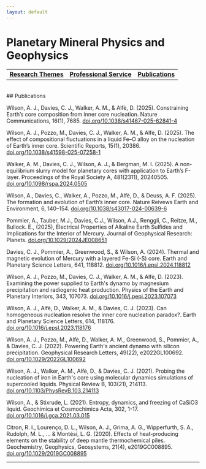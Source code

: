 ```yaml
---
layout: default
---
```


# Planetary Mineral Physics and Geophysics

|    |    |    |
|----|----|----|
| [__Research Themes__](./research-themes.html) | [__Professional Service__](./professional-service.html) | [__Publications__](./publications.html) |

<br/>
## Publications

Wilson, A. J., Davies, C. J., Walker, A. M., & Alfè, D. (2025). Constraining Earth’s core composition from inner core nucleation. Nature Communications, 16(1), 7685. <a href="https://doi.org/10.1038/s41467-025-62841-4">doi.org/10.1038/s41467-025-62841-4</a>

Wilson, A. J., Pozzo, M., Davies, C. J., Walker, A. M., & Alfè, D. (2025). The effect of compositional fluctuations in a liquid Fe–O alloy on the nucleation of Earth’s inner core. Scientific Reports, 15(1), 20386. <a href="https://doi.org/10.1038/s41598-025-07258-1">doi.org/10.1038/s41598-025-07258-1</a>

Walker, A. M., Davies, C. J., Wilson, A. J., & Bergman, M. I. (2025). A non-equilibrium slurry model for planetary cores with application to Earth’s F-layer. Proceedings of the Royal Society A, 481(2311), 20240505. <a href="https://doi.org/10.1098/rspa.2024.0505">doi.org/10.1098/rspa.2024.0505</a>

Wilson, A., Davies, C., Walker, A., Pozzo, M., Alfè, D., & Deuss, A. F. (2025). The formation and evolution of Earth’s inner core. Nature Reivews Earth and Environment, 6, 140–154. <a href="https://doi.org/10.1038/s43017-024-00639-6">doi.org/10.1038/s43017-024-00639-6</a>

Pommier, A., Tauber, M.J., Davies, C.J., Wilson, A.J., Renggli, C., Reitze, M., Bullock. E., (2025),
Electrical Properties of Alkaline Earth Sulfides and Implications for the Interior of Mercury. Journal of
Geophysical Research: Planets. <a href="https://doi.org/10.1029/2024JE008651">doi.org/10.1029/2024JE008651</a>

Davies, C. J., Pommier, A., Greenwood, S., & Wilson, A. (2024). Thermal and magnetic evolution of Mercury with a layered Fe-Si (-S) core. Earth and Planetary Science Letters, 641, 118812. <a href="https://doi.org/10.1016/j.epsl.2024.118812">doi.org/10.1016/j.epsl.2024.118812</a>

Wilson, A. J., Pozzo, M., Davies, C. J., Walker, A. M., & Alfè, D. (2023). Examining the power supplied to Earth's dynamo by magnesium precipitation and radiogenic heat production. Physics of the Earth and Planetary Interiors, 343, 107073. <a href="https://doi.org/10.1016/j.pepi.2023.107073">doi.org/10.1016/j.pepi.2023.107073</a>

Wilson, A. J., Alfè, D., Walker, A. M., & Davies, C. J. (2023). Can homogeneous nucleation resolve the inner core nucleation paradox?. Earth and Planetary Science Letters, 614, 118176. <a href="https://doi.org/10.1016/j.epsl.2023.118176">doi.org/10.1016/j.epsl.2023.118176</a>

Wilson, A. J., Pozzo, M., Alfè, D., Walker, A. M., Greenwood, S., Pommier, A., & Davies, C. J. (2022). Powering Earth's ancient dynamo with silicon precipitation. Geophysical Research Letters, 49(22), e2022GL100692. <a href="https://doi.org/10.1029/2022GL100692">doi.org/10.1029/2022GL100692</a>

Wilson, A. J., Walker, A. M., Alfè, D., & Davies, C. J. (2021). Probing the nucleation of iron in Earth's core using molecular dynamics simulations of supercooled liquids. Physical Review B, 103(21), 214113. <a href="https://doi.org/10.1103/PhysRevB.103.214113">doi.org/10.1103/PhysRevB.103.214113</a>

Wilson, A., & Stixrude, L. (2021). Entropy, dynamics, and freezing of CaSiO3 liquid. Geochimica et Cosmochimica Acta, 302, 1-17. <a href="https://doi.org/10.1016/j.gca.2021.03.015">doi.org/10.1016/j.gca.2021.03.015</a>

Citron, R. I., Lourenço, D. L., Wilson, A. J., Grima, A. G., Wipperfurth, S. A., Rudolph, M. L., ... & Montési, L. G. (2020). Effects of heat‐producing elements on the stability of deep mantle thermochemical piles. Geochemistry, Geophysics, Geosystems, 21(4), e2019GC008895. <a href="https://doi.org/10.1029/2019GC008895">doi.org/10.1029/2019GC008895

* * *

